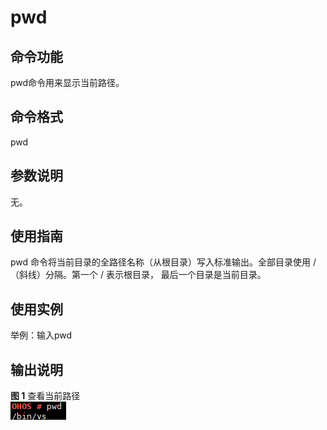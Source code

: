# pwd<a name="ZH-CN_TOPIC_0000001051690315"></a>

## 命令功能<a name="section197737712267"></a>

pwd命令用来显示当前路径。

## 命令格式<a name="section1544061016267"></a>

pwd

## 参数说明<a name="section599112120262"></a>

无。

## 使用指南<a name="section66901116152615"></a>

pwd 命令将当前目录的全路径名称（从根目录）写入标准输出。全部目录使用 / （斜线）分隔。第一个 / 表示根目录， 最后一个目录是当前目录。

## 使用实例<a name="section7427181922612"></a>

举例：输入pwd

## 输出说明<a name="section116313389418"></a>

**图 1**  查看当前路径<a name="fig1659412213529"></a>  
![](figures/查看当前路径.png "查看当前路径")

